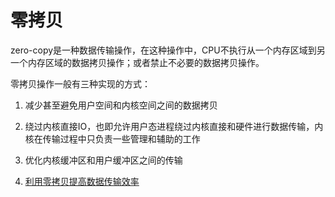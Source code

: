 # 零拷贝

zero-copy是一种数据传输操作，在这种操作中，CPU不执行从一个内存区域到另一个内存区域的数据拷贝操作；或者禁止不必要的数据拷贝操作。

零拷贝操作一般有三种实现的方式：

1. 减少甚至避免用户空间和内核空间之间的数据拷贝
2. 绕过内核直接IO，也即允许用户态进程绕过内核直接和硬件进行数据传输，内核在传输过程中只负责一些管理和辅助的工作
3. 优化内核缓冲区和用户缓冲区之间的传输

4. [利用零拷贝提高数据传输效率](http://bohr.me/zero-copy/)
